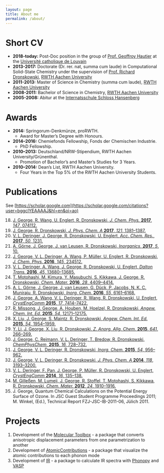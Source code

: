```yaml
---
layout: page
title: About me
permalink: /about/
---
```






Short CV
========
* **2018-today:** Post-Doc position in the group of [Prof. Geoffroy Hautier](http://perso.uclouvain.be/geoffroy.hautier/) at the [Université catholique de Louvain](https://uclouvain.be) 
* **2013-2017:** Doctorate (Dr. rer. nat, summa cum laude) in Computational Solid-State Chemistry under the supervision of [Prof. Richard Dronskowski](http://www.ssc.rwth-aachen.de/), [RWTH Aachen University](http://www.rwth-aachen.de)
* **2011-2013:** Master of Science in Chemistry (summa cum laude), [RWTH Aachen University](http://www.rwth-aachen.de)
* **2008-2011:** Bachelor of Science in Chemistry, [RWTH Aachen University](http://www.rwth-aachen.de)
* **2005-2008:** Abitur at the [Internatsschule Schloss Hansenberg](https://www.hansenberg.de/) 

Awards
======

* **2014:** Springorum-Denkmünze, proRWTH.
  - Award for Master’s Degree with Honours.
* **2014–2016:** Chemiefonds Fellowship, Fonds der Chemischen Industrie. 
  - PhD Fellowship.
* **2010–2013:** Deutschland/NRW-Stipendium, RWTH Aachen University/Grünenthal.
  - Promotion of Bachelor’s and Master’s Studies for 3 Years.
* **2010–2014:** Dean’s List, RWTH Aachen University.
  - Four Years in the Top 5% of the RWTH Aachen University Students.



Publications
=============

See [https://scholar.google.com](https://scholar.google.com/citations?user=bggcIYEAAAAJ&hl=en&oi=ao)
     
18. [J. George, R. Wang, U. Englert, R. Dronskowski, *J. Chem. Phys.* **2017**, *147*, 074112.](http://dx.doi.org/10.1063/1.4985886)
17. [J. George, R. Dronskowski, *J. Phys. Chem. A* **2017**, *121*, 1381–1387.](http://dx.doi.org/10.1021/acs.jpca.6b12732)
16. [V. L. Deringer, J. George, R. Dronskowski, U. Englert, *Acc. Chem. Res.*, **2017**, *50*, 1231.](http://dx.doi.org/10.1021/acs.accounts.7b00067)
15. [A. Görne, J. George, J. van Leusen, R. Dronskowski, *Inorganics*, **2017**, *5*, 10.](http://dx.doi.org/10.3390/inorganics5010010)
14. [J. George, V. L. Deringer, A. Wang, P. Müller, U. Englert, R. Dronskowski, *J. Chem. Phys.* **2016**, *145*, 234512.](http://dx.doi.org/10.1063/1.4972068)
13. [V. L. Deringer, A. Wang, J. George, R. Dronskowski, U. Englert, *Dalton Trans.* **2016**, *45*, 13680–13685.](http://dx.doi.org/10.1039/C6DT02487D)
12. [T. Motohashi, M. Kimura, Y. Masubuchi, S. Kikkawa, J. George, R. Dronskowski, *Chem. Mater.* **2016**, *28*, 4409–4414.](http://dx.doi.org/10.1021/acs.chemmater.6b01501)
11. [A. L. Görne, J. George, J. van Leusen, G. Dück, P. Jacobs, N. K. C. Muniraju, R. Dronskowski, *Inorg. Chem.* **2016**, *55*, 6161–6168.](http://dx.doi.org/10.1021/acs.inorgchem.6b00736)
10. [J. George, A. Wang, V. L. Deringer, R. Wang, R. Dronskowski, U. Englert, *CrystEngComm* **2015**, *17*, 7414–7422.](http://dx.doi.org/10.1039/C5CE01219H)
9. [R. Missong, J. George, A. Houben, M. Hoelzel, R. Dronskowski, *Angew. Chem. Int. Ed.* **2015**, *54*, 12171–12175.](http://dx.doi.org/10.1002/anie.201507113)
8. [X. Liu, J. George, S. Maintz, R. Dronskowski, *Angew. Chem. Int. Ed.* **2015**, *54*, 1954–1959.](http://dx.doi.org/10.1002/anie.201410987)
7. [Y. Li, J. George, X. Liu, R. Dronskowski, *Z. Anorg. Allg. Chem.* **2015**, *641*, 266–269.](http://dx.doi.org/10.1002/zaac.201400496)
6. [J. George, C. Reimann, V. L. Deringer, T. Bredow, R. Dronskowski, *ChemPhysChem*, **2015**, *16*, 728–732.](http://dx.doi.org/10.1002/cphc.201402890)
5. [J. George, V. L. Deringer, R. Dronskowski, *Inorg. Chem.* **2015**, *54*, 956–962.](http://dx.doi.org/10.1021/ic5023328)
4. [J. George, V. L. Deringer, R. Dronskowski, *J. Phys. Chem. A* **2014**, *118*, 3193–3200.](http://dx.doi.org/10.1021/jp5015302)
3. [V. L. Deringer, F. Pan, J. George, P. Müller, R. Dronskowski, U. Englert, *CrystEngComm* **2014**, *16*, 135–138.](http://dx.doi.org/10.1039/C3CE41779D)
2. [M. Gilleßen, M. Lumeij, J. George, R. Stoffel, T. Motohashi, S. Kikkawa, R. Dronskowski, *Chem. Mater.* **2012**, *24*, 1910–1916.](http://dx.doi.org/10.1021/cm300655y)
1. J. George, Quantum Chemical Calculations on the Potential Energy Surface of Ozone. In JSC Guest Student Programme Proceedings 2011; M. Winkel, (Ed.), Technical Report FZJ-JSC-IB-2011-06, Jülich 2011.



Projects
=========

1. Development of the [Molecular Toolbox](https://github.com/JaGeo/MolecularToolbox) - a package that converts anisotropic displacement parameters from one parametrization to another 
2. Development of [AtomicContributions](https://github.com/JaGeo/AtomicContributions) -  a package that visualize the atomic contributions to each phonon mode
3. Development of [IR](https://github.com/JaGeo/IR) - a package to calculate IR spectra with [Phonopy](https://atztogo.github.io/phonopy/) and [VASP](http://vasp.at/)


